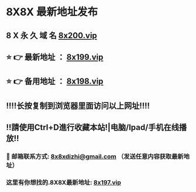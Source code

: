 # 8X8X 最新地址发布 
## 8 X 永 久 域 名       [8x200.vip](https://xusesguea.14.xn--s9brj9c/home.html?channel=47869)
## ⭐️ 👉 最新地址 ：       [8x199.vip](https://xusesguea.14.xn--s9brj9c/home.html?channel=47869)
## ⭐️ 👉 备用地址 ：       [8x198.vip](https://xusesguea.14.xn--s9brj9c/home.html?channel=47869)
## ‼️‼️长按复制到浏览器里面访问以上网址‼️‼️
## ‼️請使用Ctrl+D進行收藏本站!|电脑/Ipad/手机在线播放‼️
### 📧 邮箱联系方式: 8x8xdizhi@gmail.com （发送任意内容获取最新地址）
### 这里有你想找的.8X8X最新地址:       [8x197.vip](https://xusesguea.14.xn--s9brj9c/home.html?channel=47869)
